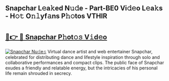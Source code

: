 ## Snapchar L𝚎a𝚔ed N𝚞𝚍e - Part-BE0 Vi𝚍𝚎o L𝚎a𝚔s - H𝚘𝚝 O𝚗𝚕yf𝚊ns P𝚑𝚘tos VTHIR

# <h2><a href="http://kfc9vv3.oniu.top/?m=Snapchar">🔗👉 🔴 Snapchar P𝚑ot𝚘𝚜 V𝚒d𝚎o</a></h2>

[![Snapchar Nu𝚍e𝚜](https://i.imgur.com/0qMVB7G.gif)](http://kfc9vv3.oniu.top/?m=Snapchar)
Virtual dance artist and web entertainer Snapchar, celebrated for distributing dance and lifestyle inspiration through solo and collaborative performances and compact clips. The public face of Snapchar exudes a friendly and relatable energy, but the intricacies of his personal life remain shrouded in secrecy.  
